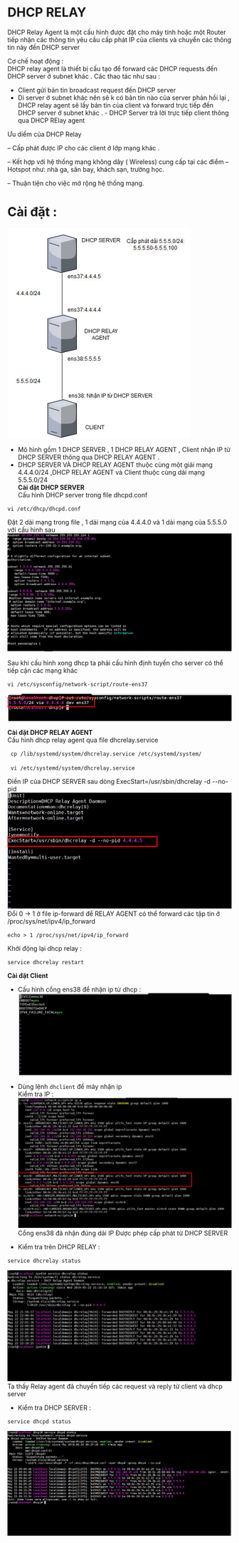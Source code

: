 # DHCP RELAY 
DHCP Relay Agent là một cấu hình được đặt cho máy tính hoặc một Router tiếp nhận các thông tin yêu cầu cấp phát IP của clients và chuyển các thông tin này đến DHCP server  

Cơ chế hoạt động :  
 DHCP relay agent là thiết bị cấu tạo để  forward các DHCP requests đến DHCP server ở subnet khác . Các thao tác như sau :  

   -  Client gửi bản tin broadcast request đến DHCP server
  -   Di server ở subnet khác nên sẽ k có bản tin nào của server phản hồi lại , DHCP relay agent sẽ lấy bản tin của client và forward trực tiếp đến DHCP server ở subnet khác . 
    - DHCP Server trả lời trực tiếp client thông qua DHCP RElay agent

Ưu diểm của DHCP Relay

 – Cấp phát được IP cho các client ở lớp mạng khác .

 – Kết hợp với hệ thống mạng không dây ( Wireless) cung cấp tại các điểm – Hotspot như: nhà ga, sân bay, khách sạn, trường học.

 – Thuận tiện cho việc mở rộng hệ thống mạng.  

# Cài đặt :  
 ![](../img/DHCP_RELAY_1.jpg) 

 - Mô hình gồm 1 DHCP SERVER , 1 DHCP RELAY AGENT , Client nhận IP từ DHCP SERVER thông qua DHCP RELAY AGENT .  
- DHCP SERVER  VÀ DHCP RELAY AGENT thuộc cùng một giải mạng 4.4.4.0/24 ,DHCP RELAY AGENT và Client thuộc cùng dải mạng 5.5.5.0/24   
**Cài đặt DHCP SERVER**  
Cấu hình DHCP server trong file dhcpd.conf 
``` 
vi /etc/dhcp/dhcpd.conf  
```  

Đặt 2 dải mạng trong file , 1 dải mạng của 4.4.4.0 và 1 dải mạng của 5.5.5.0 với cấu hình sau 
 ![](../img/DHCP_RELAY_2.png) 


Sau khi cấu hình xong dhcp ta phải cấu hình định tuyến cho server có thể tiếp cận các mạng khác  
```  
vi /etc/sysconfig/network-script/route-ens37   
```  
 ![](../img/DHCP_RELAY_3.png) 

**Cài đặt DHCP RELAY AGENT**  
Cấu hình dhcp relay agent qua file dhcrelay.service  
```ssh
 cp /lib/systemd/system/dhcrelay.service /etc/systemd/system/

 vi /etc/systemd/system/dhcrelay.service
```  
Điền IP của DHCP SERVER sau dòng ExecStart=/usr/sbin/dhcrelay -d --no-pid   
 ![](../img/DHCP_RELAY_4.png) 
Đổi 0 -> 1 ở file ip-forward để RELAY AGENT có thể forward các tập tin ở /proc/sys/net/ipv4/ip_forward  
```
echo > 1 /proc/sys/net/ipv4/ip_forward
```  

Khởi động lại dhcp relay :
```  
service dhcrelay restart
```
**Cài đặt Client**  
- Cấu hình cổng ens38 để nhận ip từ dhcp :  
 ![](../img/DHCP_RELAY_5.png) 
- Dùng lệnh `dhclient` để máy nhận ip   
 Kiểm tra IP :  
 ![](../img/DHCP_RELAY_6.png) 
Cổng ens38 đã nhận đúng dải IP Được phép cấp phát từ DHCP SERVER  

- Kiểm tra trên DHCP RELAY :
```
service dhcrelay status  
```
 ![](../img/DHCP_RELAY_7.png) 
Ta thấy Relay agent đã chuyển tiếp các request và reply từ client và dhcp server  

- Kiểm tra DHCP SERVER :   

```
service dhcpd status
```  

 ![](../img/DHCP_RELAY_8.png) 



  








